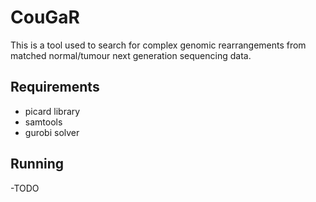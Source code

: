 CouGaR
==========

This is a tool used to search for complex genomic rearrangements from matched normal/tumour next generation sequencing data.

Requirements
-----------
* picard library
* samtools
* gurobi solver

Running
-----------
-TODO
